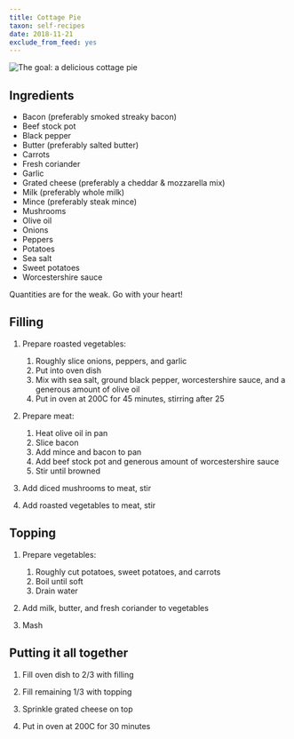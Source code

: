 ```yaml
---
title: Cottage Pie
taxon: self-recipes
date: 2018-11-21
exclude_from_feed: yes
---
```


![The goal: a delicious cottage pie](cottage_pie.jpg)

## Ingredients

- Bacon (preferably smoked streaky bacon)
- Beef stock pot
- Black pepper
- Butter (preferably salted butter)
- Carrots
- Fresh coriander
- Garlic
- Grated cheese (preferably a cheddar & mozzarella mix)
- Milk (preferably whole milk)
- Mince (preferably steak mince)
- Mushrooms
- Olive oil
- Onions
- Peppers
- Potatoes
- Sea salt
- Sweet potatoes
- Worcestershire sauce

Quantities are for the weak.  Go with your heart!

## Filling

1. Prepare roasted vegetables:
   1. Roughly slice onions, peppers, and garlic
   2. Put into oven dish
   3. Mix with sea salt, ground black pepper, worcestershire sauce, and a generous amount of olive oil
   4. Put in oven at 200C for 45 minutes, stirring after 25

2. Prepare meat:
   1. Heat olive oil in pan
   2. Slice bacon
   3. Add mince and bacon to pan
   4. Add beef stock pot and generous amount of worcestershire sauce
   5. Stir until browned

3. Add diced mushrooms to meat, stir

4. Add roasted vegetables to meat, stir

## Topping

1. Prepare vegetables:
   1. Roughly cut potatoes, sweet potatoes, and carrots
   2. Boil until soft
   3. Drain water

2. Add milk, butter, and fresh coriander to vegetables

3. Mash

## Putting it all together

1. Fill oven dish to 2/3 with filling

2. Fill remaining 1/3 with topping

3. Sprinkle grated cheese on top

4. Put in oven at 200C for 30 minutes
